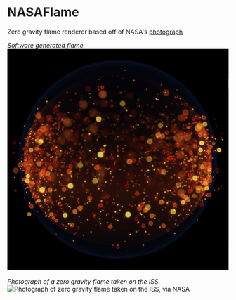 # NASAFlame
Zero gravity flame renderer based off of NASA's [photograph](https://www.nasa.gov/mission_pages/station/research/news/combustion-research-microgravity-clean-burning-fuel-space-station/)

*Software generated flame*
![Screenshot of a flame generated by the program](https://raw.githubusercontent.com/sarahayu/NASAFlame/master/screenshot.png)

*Photograph of a zero gravity flame taken on the ISS*
![Photograph of zero gravity flame taken on the ISS, via NASA](https://www.nasa.gov/sites/default/files/thumbnails/image/space-flame.png)